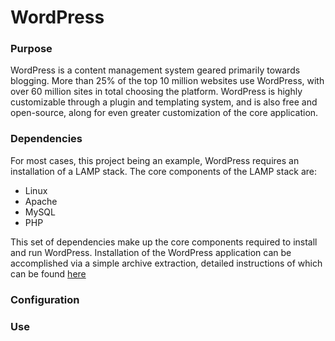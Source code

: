 # WordPress

### Purpose

WordPress is a content management system geared primarily towards blogging.
More than 25% of the top 10 million websites use WordPress, with
over 60 million sites in total choosing the platform. WordPress is highly
customizable through a plugin and templating system, and is also free and
open-source, along for even greater customization of the core application.

### Dependencies

For most cases, this project being an example, WordPress requires an
installation of a LAMP stack. The core components of the LAMP stack are:
* Linux
* Apache
* MySQL
* PHP

This set of dependencies make up the core components required to install and
run WordPress. Installation of the WordPress application can be accomplished
via a simple archive extraction, detailed instructions of which can be found
[here](https://codex.wordpress.org/Installing_WordPress)

### Configuration

### Use
